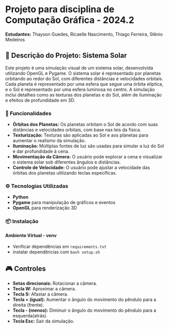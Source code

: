 # Projeto para disciplina de Computação Gráfica - 2024.2

**Estudantes:** Thayson Guedes, Ricaelle Nascimento, Thiago Ferreira, Stênio Medeiros

## 🚀 Descrição do Projeto: Sistema Solar

Este projeto é uma simulação visual de um sistema solar, desenvolvida utilizando OpenGL e Pygame. O sistema solar é representado por planetas orbitando ao redor do Sol, com diferentes distâncias e velocidades orbitais. Cada planeta é representado por uma esfera que segue uma órbita elíptica, e o Sol é representado por uma esfera luminosa no centro. A simulação inclui detalhes como as texturas dos planetas e do Sol, além de iluminação e efeitos de profundidade em 3D.

### 🎨 Funcionalidades

- **Órbitas dos Planetas:** Os planetas orbitam o Sol de acordo com suas distâncias e velocidades orbitais, com base nas leis da física.
- **Texturização:** Texturas são aplicadas ao Sol e aos planetas para aumentar o realismo da simulação.
- **Iluminação:** Múltiplas fontes de luz são usadas para simular a luz do Sol e dar profundidade à cena.
- **Movimentação da Câmera:** O usuário pode explorar a cena e visualizar o sistema solar sob diferentes ângulos e distâncias.
- **Controle de Velocidade:** O usuário pode ajustar a velocidade das órbitas dos planetas utilizando teclas específicas.

### ⚙️ Tecnologias Utilizadas

- **Python**
- **Pygame** para manipulação de gráficos e eventos
- **OpenGL** para renderização 3D

### 📦 Instalação
#### Ambiente Virtual - venv
- Verificar dependências em ```requirements.txt```
- instalar dependências com ```bash setup.sh```
## 🎮 Controles

- **Setas direcionais:** Rotacionar a câmera.
- **Tecla W:** Aproximar a câmera.
- **Tecla S:** Afastar a câmera.
- **Tecla + (igual):** Aumentar o ângulo do movimento do pêndulo para a direita (frente).
- **Tecla - (menos):** Diminuir o ângulo do movimento do pêndulo para a esquerda(atrás).
- **Tecla Esc:** Sair da simulação.


